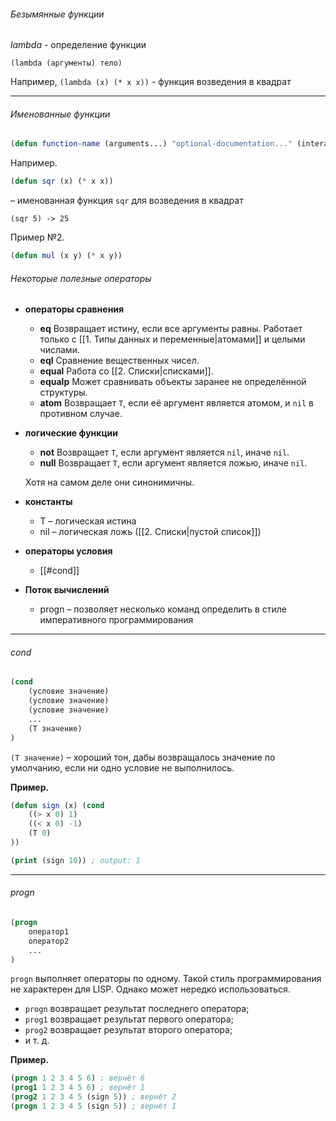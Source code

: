 ###### Безымянные функции

*lambda* - определение функции

`(lambda (аргументы) тело)`

Например, `(lambda (x) (* x x))` - функция возведения в квадрат

<hr>

###### Именованные функции

```lisp
(defun function-name (arguments...) "optional-documentation..." (interactive-argument-passing-info) optional body...)
```

Например.

```lisp
(defun sqr (x) (* x x))
```

– именованная функция `sqr` для возведения в квадрат

`(sqr 5) -> 25`

Пример №2.

```lisp
(defun mul (x y) (* x y))
```

###### Некоторые полезные операторы

- **операторы сравнения**
	- **eq**
		Возвращает истину, если все аргументы равны. Работает только с [[1. Типы данных и переменные|атомами]] и целыми числами.
	- **eql**
		Сравнение вещественных чисел.
	- **equal**
		Работа со [[2. Списки|списками]].
	- **equalp**
		Может сравнивать объекты заранее не определённой структуры.
	- **atom**
		Возвращает `T`, если её аргумент является атомом, и `nil` в противном случае.
- **логические функции**

	- **not**
		Возвращает `T`, если аргумент является `nil`, иначе `nil`.
	- **null**
		Возвращает `T`, если аргумент является ложью, иначе `nil`.
	
	Хотя на самом деле они синонимичны.
- **константы**
	- T – логическая истина
	- nil – логическая ложь ([[2. Списки|пустой список]])
- **операторы условия**
	- [[#cond]]
- **Поток вычислений**
	- progn – позволяет несколько команд определить в стиле императивного программирования

<hr>

###### cond

```lisp
(cond
	(условие значение)
	(условие значение)
	(условие значение)
	...
	(T значение)
)
```

`(T значение)` – хороший тон, дабы возвращалось значение по умолчанию, если ни одно условие не выполнилось.

**Пример.**

```lisp
(defun sign (x) (cond
    ((> x 0) 1)
    ((< x 0) -1)
    (T 0)
))

(print (sign 10)) ; output: 1
```

<hr>

###### progn

```lisp
(progn 
	оператор1
	оператор2
	...
)
```

`progn` выполняет операторы по одному. Такой стиль программирования не характерен для LISP. Однако может нередко использоваться.

- `progn` возвращает результат последнего оператора;
- `prog1` возвращает результат первого оператора;
- `prog2` возвращает результат второго оператора;
- и т. д.

**Пример.**

```lisp
(progn 1 2 3 4 5 6) ; вернёт 6
(prog1 1 2 3 4 5 6) ; вернёт 1
(prog2 1 2 3 4 5 (sign 5)) ; вернёт 2
(progn 1 2 3 4 5 (sign 5)) ; вернёт 1
```